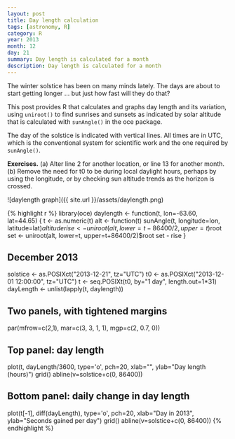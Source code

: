 ```yaml
---
layout: post
title: Day length calculation
tags: [astronomy, R]
category: R
year: 2013
month: 12
day: 21
summary: Day length is calculated for a month
description: Day length is calculated for a month
---
```


The winter solstice has been on many minds lately.  The days are about to start getting longer ... but just how fast will they do that?

This post provides R that calculates and graphs day length and its variation, using ``uniroot()`` to find sunrises and sunsets as indicated by solar altitude that is calculated with ``sunAngle()`` in the oce package.

The day of the solstice is indicated with vertical lines. All times are in UTC, which is the conventional system for scientific work and the one required by ``sunAngle()``.

**Exercises.** (a) Alter line 2 for another location, or line 13 for another month. (b) Remove the need for t0 to be during local daylight hours, perhaps by using the longitude, or by checking sun altitude trends as the horizon is crossed.

![daylength graph]({{ site.url }}/assets/daylength.png)

{% highlight r %}
library(oce)
daylength <- function(t, lon=-63.60, lat=44.65)
{
    t <- as.numeric(t)
    alt <- function(t)
        sunAngle(t, longitude=lon, latitude=lat)$altitude
    rise <- uniroot(alt, lower=t-86400/2, upper=t)$root
    set <- uniroot(alt, lower=t, upper=t+86400/2)$root
    set - rise
}
## December 2013
solstice <- as.POSIXct("2013-12-21", tz="UTC")
t0 <- as.POSIXct("2013-12-01 12:00:00", tz="UTC")
t <- seq.POSIXt(t0, by="1 day", length.out=1*31)
dayLength <- unlist(lapply(t, daylength))

## Two panels, with tightened margins
par(mfrow=c(2,1), mar=c(3, 3, 1, 1), mgp=c(2, 0.7, 0))

## Top panel: day length
plot(t, dayLength/3600, type='o', pch=20,
     xlab="", ylab="Day length (hours)")
grid()
abline(v=solstice+c(0, 86400))

## Bottom panel: daily change in day length
plot(t[-1], diff(dayLength), type='o', pch=20,
     xlab="Day in 2013", ylab="Seconds gained per day")
grid()
abline(v=solstice+c(0, 86400))
{% endhighlight %}




